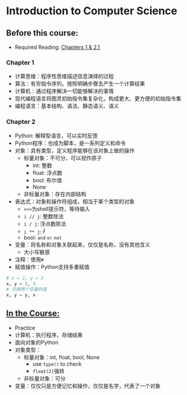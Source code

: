 # Introduction to Computer Science

## Before this course:
* Required Reading:  <a href=../Resources/Python编程导论.pdf>Chapters 1 & 2.1</a>

### Chapter 1
* 计算思维：程序性思维描述信息演绎的过程
* 算法：有穷指令序列，按照明确步骤去产生一个计算结果
* 计算机：通过程序解决一切能够解决的事情
* 现代编程语言将图灵初始指令集复杂化，构成更大、更方便的初始指令集
* 编程语言：基本结构、语法、静态语义、语义

### Chapter 2
* Python: 解释型语言，可以实时反馈
* Python程序：也成为脚本，是一系列定义和命令
* 对象：具有类型，定义程序能够在该对象上做的操作
  * 标量对象：不可分，可以视作原子
    * int: 整数
    * float: 浮点数
    * bool: 布尔值
    * None
  * 非标量对象：存在内部结构
* 表达式：对象和操作符组成，相当于某个类型的对象
  * `>>>`为shell提示符，等待输入
  * `i // j`: 整数除法
  * `i / j`: 浮点数除法
  * `i ** j`: i<sup>j</sup>
  * bool: `and` `or` `not`
* 变量：将名称和对象关联起来，仅仅是名称，没有其他含义
  * 大小写敏感
* 注释：使用`#`
* 赋值操作：Python支持多重赋值

```python
# x = 2, y = 3
x, y = 2, 3
# 交换两个变量的值
x, y = y, x
```

## [In the Course:](https://www.youtube.com/watch?v=nykOeWgQcHM&list=PLUl4u3cNGP63WbdFxL8giv4yhgdMGaZNA&index=1&ab_channel=MITOpenCourseWare) 

* Practice
* 计算机：执行程序，存储结果
* 面向对象的Python
* 对象类型：
  * 标量对象：int, float, bool, None
    * use `type()` to check
    * `float(2)`强转
  * 非标量对象：可分
* 变量：仅仅只是方便记忆和操作，仅仅是名字，代表了一个对象
